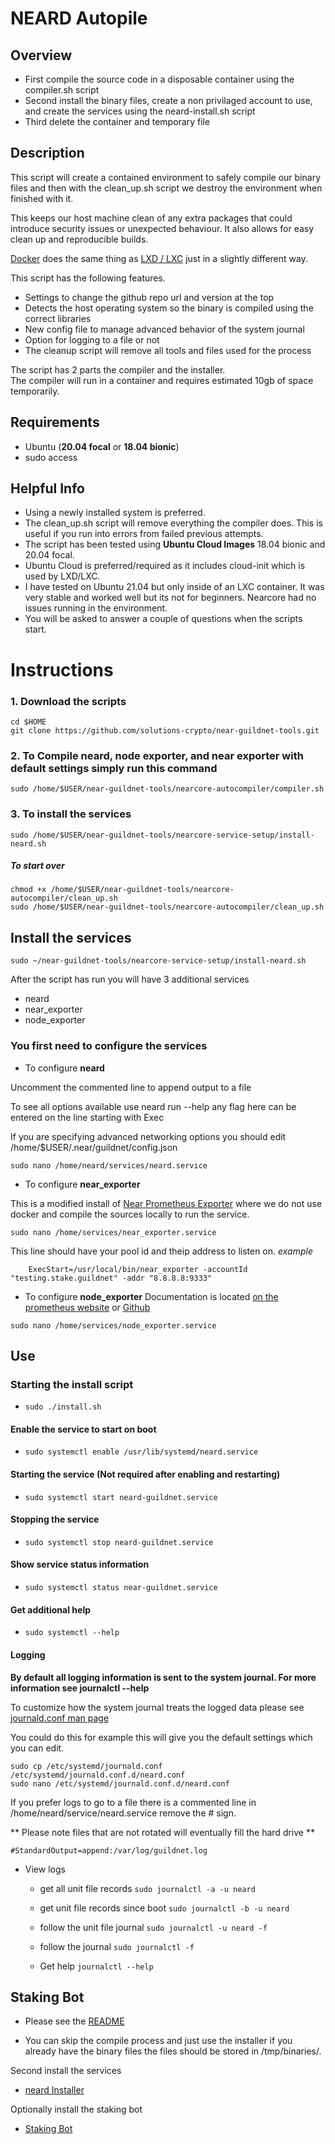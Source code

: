 # NEARD Autopile

## Overview

- First compile the source code in a disposable container using the compiler.sh script
- Second install the binary files, create a non privilaged account to use, and create the services using the neard-install.sh script
- Third delete the container and temporary file

## Description

This script will create a contained environment to safely compile our binary files and then with the clean_up.sh script we destroy the environment when finished with it. 

This keeps our host machine clean of any extra packages that could introduce security issues or unexpected behaviour. It also allows for easy clean up and reproducible builds.

[Docker](https://www.docker.com) does the same thing as [LXD / LXC](https://linuxcontainers.org/) just in a slightly different way. 

This script has the following features.

- Settings to change the github repo url and version at the top
- Detects the host operating system so the binary is compiled using the correct libraries
- New config file to manage advanced behavior of the system journal  
- Option for logging to a file or not
- The cleanup script will remove all tools and files used for the process

The script has 2 parts the compiler and the installer.  
The compiler will run in a container and requires estimated 10gb of space temporarily.  

## Requirements

- Ubuntu (**20.04 focal** or **18.04 bionic**) 
- sudo access
    
## Helpful Info

- Using a newly installed system is preferred.
- The clean_up.sh script will remove everything the compiler does. This is useful if you run into errors from failed previous attempts. 
- The script has been tested using **Ubuntu Cloud Images** 18.04 bionic and 20.04 focal.
- Ubuntu Cloud is preferred/required as it includes cloud-init which is used by LXD/LXC.
- I have tested on Ubuntu 21.04 but only inside of an LXC container. It was very stable and worked well but its not for beginners. Nearcore had no issues running in the environment.
- You will be asked to answer a couple of questions when the scripts start.

# Instructions

### 1. Download the scripts
```
cd $HOME
git clone https://github.com/solutions-crypto/near-guildnet-tools.git
```

### 2. To Compile neard, node exporter, and near exporter with default settings simply run this command
```
sudo /home/$USER/near-guildnet-tools/nearcore-autocompiler/compiler.sh
```

### 3. To install the services
```
sudo /home/$USER/near-guildnet-tools/nearcore-service-setup/install-neard.sh
```

##### To start over
```
chmod +x /home/$USER/near-guildnet-tools/nearcore-autocompiler/clean_up.sh
sudo /home/$USER/near-guildnet-tools/nearcore-autocompiler/clean_up.sh
```


## Install the services

```
sudo ~/near-guildnet-tools/nearcore-service-setup/install-neard.sh
```

After the script has run you will have 3 additional services

- neard
- near_exporter
- node_exporter

### You first need to configure the services 
- To configure **neard**

Uncomment the commented line to append output to a file

To see all options available use neard run --help any flag here can be entered on the line starting with Exec

If you are specifying advanced networking options you should edit /home/$USER/.near/guildnet/config.json
```
sudo nano /home/neard/services/neard.service
```

- To configure **near_exporter**

This is a modified install of [Near Prometheus Exporter](https://github.com/masknetgoal634/near-prometheus-exporter) where we do not use docker and compile the sources locally to run the service.
```
sudo nano /home/services/near_exporter.service
```
This line should have your pool id and theip address to listen on. *example* 
```
    ExecStart=/usr/local/bin/near_exporter -accountId "testing.stake.guildnet" -addr "8.8.8.8:9333"
```

- To configure **node_exporter**
Documentation is located [on the prometheus website](https://prometheus.io/docs/guides/node-exporter/) or [Github](https://github.com/prometheus/node_exporter)
```
sudo nano /home/services/node_exporter.service
```

## Use

### Starting the install script
- ```sudo ./install.sh```

#### Enable the service to start on boot 
- ```sudo systemctl enable /usr/lib/systemd/neard.service```

#### Starting the service (Not required after enabling and restarting)
- ```sudo systemctl start neard-guildnet.service```

#### Stopping the service
- ```sudo systemctl stop neard-guildnet.service```

#### Show service status information
- ```sudo systemctl status near-guildnet.service```

#### Get additional help
- ```sudo systemctl --help```

#### Logging

**By default all logging information is sent to the system journal. For more information see journalctl --help**

To customize how the system journal treats the logged data please see [journald.conf man page](https://manpages.debian.org/testing/systemd/journald.conf.5.en.html)

You could do this for example this will give you the default settings which you can edit.
```
sudo cp /etc/systemd/journald.conf /etc/systemd/journald.conf.d/neard.conf
sudo nano /etc/systemd/journald.conf.d/neard.conf
```
If you prefer logs to go to a file there is a commented line in /home/neard/service/neard.service remove the # sign. 

** Please note files that are not rotated will eventually fill the hard drive **
```
#StandardOutput=append:/var/log/guildnet.log  
```

- View logs

    - get all unit file records
    ```sudo journalctl -a -u neard ```  

    - get unit file records since boot
    ```sudo journalctl -b -u neard ```  
    
    - follow the unit file journal
    ```sudo journalctl -u neard -f``` 
    
    -  follow the journal
    ```sudo journalctl -f ```
    
    - Get help
    ```journalctl --help```

## Staking Bot
- Please see the [README](https://github.com/solutions-crypto/near-guildnet-tools/blob/main/staking-bot/README.md)

- You can skip the compile process and just use the installer if you already have the binary files the files should be stored in /tmp/binaries/. 

Second install the services

- [neard Installer](https://github.com/solutions-crypto/near-guildnet-tools/tree/main/nearcore-service-setup)

Optionally install the staking bot

- [Staking Bot](https://github.com/solutions-crypto/near-guildnet-tools/tree/main/staking-bot)




